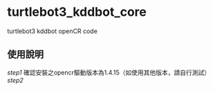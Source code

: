 # turtlebot3_kddbot_core
turtlebot3 kddbot openCR code

## 使用說明
*step1* 確認安裝之opencr驅動版本為1.4.15（如使用其他版本，請自行測試）
*step2* 
